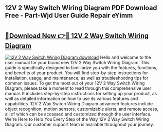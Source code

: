 ## 12V 2 Way Switch Wiring Diagram PDF Download Free - Part-Wjd User Guide Repair eYimm

# <h2><a href="http://dfig1d.blite.top/?on=12V+2+Way+Switch+Wiring+Diagram">🔗Download New 👉🔴 12V 2 Way Switch Wiring Diagram</a></h2>

[![12V 2 Way Switch Wiring Diagram download](https://i.imgur.com/lujVjoI.png)](http://dfig1d.blite.top/?on=12V+2+Way+Switch+Wiring+Diagram)
Hello and welcome to the user manual for your brand new 12V 2 Way Switch Wiring Diagram. This guide is specifically designed to familiarize you with the features, functions, and benefits of your product. You will find step-by-step instructions for installation, usage, and maintenance, as well as troubleshooting tips for common issues. To get the most out of your 12V 2 Way Switch Wiring Diagram, please take a moment to read through this comprehensive user manual. It includes step-by-step instructions for setting up your product, as well as detailed information on how to use its various features and capabilities. 12V 2 Way Switch Wiring Diagram advanced features include object recognition, motion sensors, customizable alerts, and remote access, all of which can be accessed and customized through the user interface. We're Here to Help You Every Step of the Way 12V 2 Way Switch Wiring Diagram. Our customer support team is available throughout your journey.
